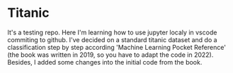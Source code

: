 # Titanic
It's a testing repo. Here I'm learning how to use jupyter localy in vscode commiting to github. I've decided on a standard titanic dataset and do a classification step by step according 'Machine Learning Pocket Reference' (the book was written in 2019, so you have to adapt the code in 2022). Besides, I added some changes into the initial code from the book.